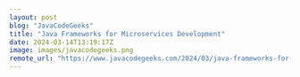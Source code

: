 ```yaml
---
layout: post
blog: "JavaCodeGeeks"
title: "Java Frameworks for Microservices Development"
date: 2024-03-14T13:19:17Z
image: images/javacodegeeks.png
remote_url: "https://www.javacodegeeks.com/2024/03/java-frameworks-for-microservices-development.html"
---
```

